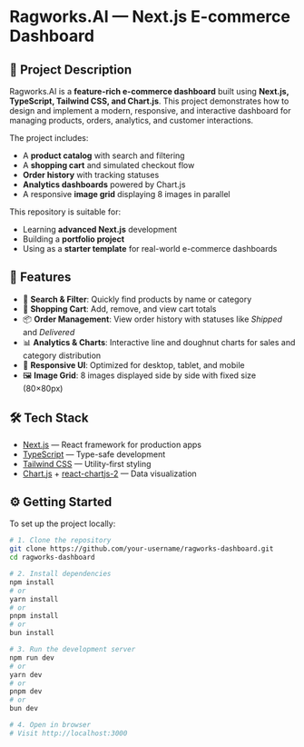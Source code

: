 # Ragworks.AI — Next.js E-commerce Dashboard

## 📌 Project Description
Ragworks.AI is a **feature-rich e-commerce dashboard** built using **Next.js, TypeScript, Tailwind CSS, and Chart.js**. This project demonstrates how to design and implement a modern, responsive, and interactive dashboard for managing products, orders, analytics, and customer interactions.  

The project includes:
- A **product catalog** with search and filtering  
- A **shopping cart** and simulated checkout flow  
- **Order history** with tracking statuses  
- **Analytics dashboards** powered by Chart.js  
- A responsive **image grid** displaying 8 images in parallel  

This repository is suitable for:  
- Learning **advanced Next.js** development  
- Building a **portfolio project**  
- Using as a **starter template** for real-world e-commerce dashboards  

## 🚀 Features
- 🔎 **Search & Filter**: Quickly find products by name or category  
- 🛒 **Shopping Cart**: Add, remove, and view cart totals  
- 📦 **Order Management**: View order history with statuses like *Shipped* and *Delivered*  
- 📊 **Analytics & Charts**: Interactive line and doughnut charts for sales and category distribution  
- 📱 **Responsive UI**: Optimized for desktop, tablet, and mobile  
- 🖼️ **Image Grid**: 8 images displayed side by side with fixed size (80×80px)  

## 🛠️ Tech Stack
- [Next.js](https://nextjs.org) — React framework for production apps  
- [TypeScript](https://www.typescriptlang.org/) — Type-safe development  
- [Tailwind CSS](https://tailwindcss.com/) — Utility-first styling  
- [Chart.js](https://www.chartjs.org/) + [react-chartjs-2](https://react-chartjs-2.js.org/) — Data visualization  

## ⚙️ Getting Started
To set up the project locally:  

```bash
# 1. Clone the repository
git clone https://github.com/your-username/ragworks-dashboard.git
cd ragworks-dashboard

# 2. Install dependencies
npm install
# or
yarn install
# or
pnpm install
# or
bun install

# 3. Run the development server
npm run dev
# or
yarn dev
# or
pnpm dev
# or
bun dev

# 4. Open in browser
# Visit http://localhost:3000
